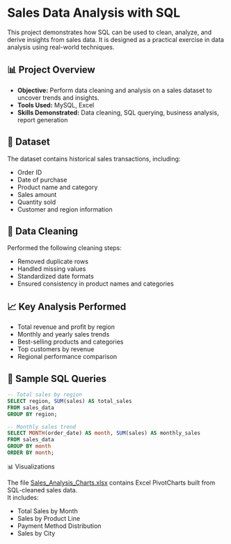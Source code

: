 # Sales Data Analysis with SQL

This project demonstrates how SQL can be used to clean, analyze, and derive insights from sales data. It is designed as a practical exercise in data analysis using real-world techniques.

## 📊 Project Overview

- **Objective:** Perform data cleaning and analysis on a sales dataset to uncover trends and insights.
- **Tools Used:** MySQL, Excel
- **Skills Demonstrated:** Data cleaning, SQL querying, business analysis, report generation

## 📁 Dataset

The dataset contains historical sales transactions, including:
- Order ID
- Date of purchase
- Product name and category
- Sales amount
- Quantity sold
- Customer and region information


## 🧹 Data Cleaning

Performed the following cleaning steps:
- Removed duplicate rows
- Handled missing values
- Standardized date formats
- Ensured consistency in product names and categories

## 📈 Key Analysis Performed

- Total revenue and profit by region
- Monthly and yearly sales trends
- Best-selling products and categories
- Top customers by revenue
- Regional performance comparison

  
## 📌 Sample SQL Queries

```sql
-- Total sales by region
SELECT region, SUM(sales) AS total_sales
FROM sales_data
GROUP BY region;

-- Monthly sales trend
SELECT MONTH(order_date) AS month, SUM(sales) AS monthly_sales
FROM sales_data
GROUP BY month
ORDER BY month;
```

 📊 Visualizations

The file [Sales_Analysis_Charts.xlsx](Sales_Analysis_Charts.xlsx) contains Excel PivotCharts built from SQL-cleaned sales data.  
It includes:
- Total Sales by Month
- Sales by Product Line
- Payment Method Distribution
- Sales by City
